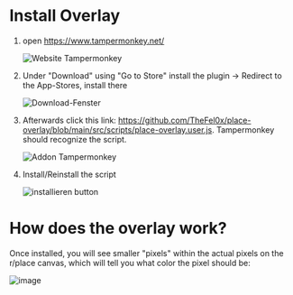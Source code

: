 # Install Overlay

1. open https://www.tampermonkey.net/
   
   ![Website Tampermonkey](imt/../img/tampermonkey.png)

2. Under "Download" using "Go to Store" install the plugin -> Redirect to the App-Stores, install there
   
   ![Download-Fenster](img/tapermonkey-marker.png)

3. Afterwards click this link: https://github.com/TheFel0x/place-overlay/blob/main/src/scripts/place-overlay.user.js. Tampermonkey should recognize the script.
   
   ![Addon Tampermonkey](img/script-uebersicht.png)
   
4. Install/Reinstall the script 
   
   ![installieren button](img/install.png)

# How does the overlay work?
Once installed, you will see smaller "pixels" within the actual pixels on the r/place canvas, which will tell you what color the pixel should be:

![image](https://github.com/PlaceDE-Official/place-overlay/assets/28481491/50247ae0-b082-45f2-8769-0e017c23056f)


